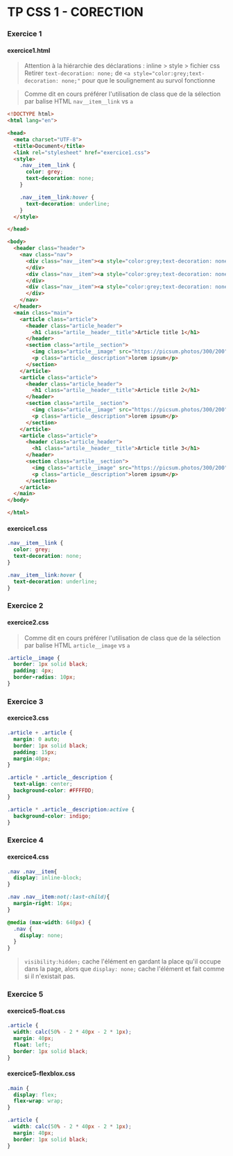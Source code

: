 <h1> TP CSS 1 - CORECTION </h1>

### Exercice 1

#### exercice1.html

> Attention à la hiérarchie des déclarations : inline > style > fichier css
> Retirer `text-decoration: none;` de `<a style="color:grey;text-decoration: none;"` 
> pour que le soulignement au survol fonctionne

> Comme dit en cours préférer l'utilisation de class que de la sélection par balise HTML
> `nav__item__link` vs `a`

```html
<!DOCTYPE html>
<html lang="en">

<head>
  <meta charset="UTF-8">
  <title>Document</title>
  <link rel="stylesheet" href="exercice1.css">
  <style>
    .nav__item__link {
      color: grey;
      text-decoration: none;
    }

    .nav__item__link:hover {
      text-decoration: underline;
    }
  </style>

</head>

<body>
  <header class="header">
    <nav class="nav">
      <div class="nav__item"><a style="color:grey;text-decoration: none;" class="nav__item__link" href="/">Home</a>
      </div>
      <div class="nav__item"><a style="color:grey;text-decoration: none;" class="nav__item__link" href="/">About</a>
      </div>
      <div class="nav__item"><a style="color:grey;text-decoration: none;" class="nav__item__link" href="/">Contact</a>
      </div>
    </nav>
  </header>
  <main class="main">
    <article class="article">
      <header class="article_header">
        <h1 class="artile__header__title">Article title 1</h1>
      </header>
      <section class="artile__section">
        <img class="article__image" src="https://picsum.photos/300/200" alt="">
        <p class="article__description">lorem ipsum</p>
      </section>
    </article>
    <article class="article">
      <header class="article_header">
        <h1 class="artile__header__title">Article title 2</h1>
      </header>
      <section class="artile__section">
        <img class="article__image" src="https://picsum.photos/300/200" alt="">
        <p class="article__description">lorem ipsum</p>
      </section>
    </article>
    <article class="article">
      <header class="article_header">
        <h1 class="artile__header__title">Article title 3</h1>
      </header>
      <section class="artile__section">
        <img class="article__image" src="https://picsum.photos/300/200" alt="">
        <p class="article__description">lorem ipsum</p>
      </section>
    </article>
  </main>
</body>

</html>
```

#### exercice1.css
```css
.nav__item__link {
  color: grey;
  text-decoration: none;
}

.nav__item__link:hover {
  text-decoration: underline;
}
```


### Exercice 2

#### exercice2.css

> Comme dit en cours préférer l'utilisation de class que de la sélection par balise HTML
> `article__image` vs `a`

```css
.article__image {
  border: 1px solid black;
  padding: 4px;
  border-radius: 10px;
}
```

### Exercice 3

#### exercice3.css

```css
.article + .article {
  margin: 0 auto;
  border: 1px solid black;
  padding: 15px;
  margin:40px;
}

.article * .article__description {
  text-align: center;
  background-color: #FFFFDD;
}

.article * .article__description:active {
  background-color: indigo;
}
```

### Exercice 4

#### exercice4.css

```css
.nav .nav__item{
  display: inline-block;
}

.nav .nav__item:not(:last-child){
  margin-right: 16px;
}

@media (max-width: 640px) {
  .nav {
    display: none;
  }
}
```

>`visibility:hidden;` cache l'élément en gardant la place qu'il occupe dans la page, alors que `display: none;` cache l'élément et fait comme si il n'existait pas.

### Exercice 5

#### exercice5-float.css

```css
.article {
  width: calc(50% - 2 * 40px - 2 * 1px);
  margin: 40px;
  float: left;
  border: 1px solid black;
}
```

#### exercice5-flexblox.css

```css
.main {
  display: flex;
  flex-wrap: wrap;
}

.article {
  width: calc(50% - 2 * 40px - 2 * 1px);
  margin: 40px;
  border: 1px solid black;
}
```
